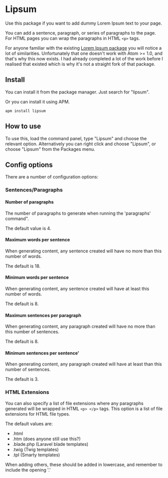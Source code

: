 # Lipsum

Use this package if you want to add dummy Lorem Ipsum text to your page.

You can add a sentence, paragraph, or series of paragraphs to the page.  For
HTML pages you can wrap the paragraphs in HTML `<p>` tags.

For anyone familiar with the existing
[Lorem Ipsum package](https://github.com/nickclaw/atom-lorem-ipsum) you will
notice a lot of similarities.  Unfortunately that one doesn't work with
Atom >= 1.0, and that's why this now exists.  I had already completed a lot of
the work before I realised that existed which is why it's not a straight fork
of that package.

## Install

You can install it from the package manager.  Just search for "lipsum".

Or you can install it using APM.

```
apm install lipsum
```

## How to use

To use this, load the command panel, type "Lipsum" and choose the relevant
option.  Alternatively you can right click and choose "Lipsum", or choose
"Lipsum" from the Packages menu.

## Config options

There are a number of configuration options:

### Sentences/Paragraphs

#### Number of paragraphs
The number of paragraphs to generate when running the 'paragraphs' command".

The default value is 4.

#### Maximum words per sentence
When generating content, any sentence created will have no more than this
number of words.  

The default is 18.

#### Minimum words per sentence
When generating content, any sentence created will have at least this number of
words.  

The default is 8.

#### Maximum sentences per paragraph
When generating content, any paragraph created will have no more than this
number of sentences.  

The default is 8.

#### Minimum sentences per sentence'
When generating content, any paragraph created will have at least than this
number of sentences.  

The default is 3.

### HTML Extensions
You can also specify a list of file extensions where any paragraphs generated
will be wrapped in HTML `<p> </p>` tags.  This option is a list of file
extensions for HTML file types.

The default values are:
- .html
- .htm (does anyone still use this?)
- .blade.php (Laravel blade templates)
- .twig (Twig templates)
- .tpl (Smarty templates)

When adding others, these should be added in lowercase, and remember to include
the opening '.'
